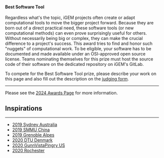 #### Best Software Tool

Regardless what's the topic, iGEM projects often create or adapt computational
tools to move the bigger project forward. Because they are born out of a direct
practical need, these software tools (or new computational methods) can even
prove surprisingly useful for others. Without necessarily being big or complex,
they can make the crucial difference to a project's success. This award tries to
find and honor such "nuggets" of computational work. To be eligible, your
software has to be documented and made available under an OSI-approved open
source license. Teams nominating themselves for this prize must host the source
code of their software on the dedicated repository on iGEM's GitLab.

To compete for the Best Software Tool prize, please describe your work on this
page and also fill out the description on the
[judging form](https://competition.igem.org/deliverables/judging-form).

---

Please see the [2024 Awards Page](https://competition.igem.org/judging/awards)
for more information.

## Inspirations

---

-   [2019 Sydney Australia](https://2019.igem.org/Team:Sydney_Australia/Software)
-   [2019 SMMU China](https://2019.igem.org/Team:SMMU-China/Software)
-   [2019 Grenoble Alpes](https://2019.igem.org/Team:Grenoble-Alpes/Software)
-   [2020 DTU Denmark](https://2020.igem.org/Team:DTU-Denmark/Software)
-   [2020 GunnVistaPingry US](https://2020.igem.org/Team:GunnVistaPingry_US/Software)
-   [2020 Rochester](https://2020.igem.org/Team:Rochester/Software)
